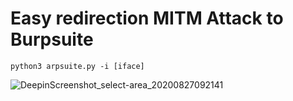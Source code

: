 # Easy redirection MITM Attack to Burpsuite

`python3 arpsuite.py -i [iface]`

![DeepinScreenshot_select-area_20200827092141](https://user-images.githubusercontent.com/39186995/91376232-d3fab880-e846-11ea-8f97-c87f4acba564.png)


